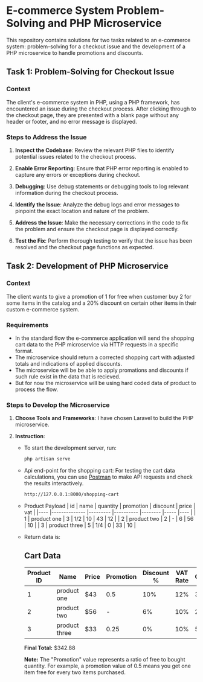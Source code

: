 # E-commerce System Problem-Solving and PHP Microservice

This repository contains solutions for two tasks related to an e-commerce system: problem-solving for a checkout issue and the development of a PHP microservice to handle promotions and discounts.

## Task 1: Problem-Solving for Checkout Issue

### Context

The client's e-commerce system in PHP, using a PHP framework, has encountered an issue during the checkout process. After clicking through to the checkout page, they are presented with a blank page without any header or footer, and no error message is displayed.

### Steps to Address the Issue

1. **Inspect the Codebase**: Review the relevant PHP files to identify potential issues related to the checkout process.

2. **Enable Error Reporting**: Ensure that PHP error reporting is enabled to capture any errors or exceptions during checkout.

3. **Debugging**: Use debug statements or debugging tools to log relevant information during the checkout process.

4. **Identify the Issue**: Analyze the debug logs and error messages to pinpoint the exact location and nature of the problem.

5. **Address the Issue**: Make the necessary corrections in the code to fix the problem and ensure the checkout page is displayed correctly.

6. **Test the Fix**: Perform thorough testing to verify that the issue has been resolved and the checkout page functions as expected.

## Task 2: Development of PHP Microservice

### Context

The client wants to give a promotion of 1 for free when customer buy 2  for some items in the catalog and a 20% discount on certain other items in their custom e-commerce system.

### Requirements

- In the standard flow the e-commerce application will send the shopping cart data to the PHP microservice via HTTP requests in a specific format.
- The microservice should return a corrected shopping cart with adjusted totals and indications of applied discounts.
- The microservice will be be able to apply promations and discounts if such rule exist in the data that is recieved.
- But for now the microservice will be using hard coded data of product to process the flow.

### Steps to Develop the Microservice

1. **Choose Tools and Frameworks**: I have chosen Laravel to build the PHP microservice.

2. **Instruction**: 
    - To start the development server, run:
        ```bash
        php artisan serve
        ```
    - Api end-point for the shopping cart:
        For testing the cart data calculations, you can use [Postman](https://www.postman.com/) to make API requests and check the results interactively.
        ```bash
        http://127.0.0.1:8000/shopping-cart
        ```
    - Product Payload
        | id  | name          | quantity | promotion | discount | price | vat |
        |---- |-------------- |--------- |---------- |-------- |----- |---- |
        | 1   | product one   | 3        | 1/2       | 10       | 43    | 12  |
        | 2   | product two   | 2        | -         | 6        | 56    | 10  |
        | 3   | product three | 5        | 1/4       | 0        | 33    | 10  |
            
    - Return data is: 
        ## Cart Data

        | Product ID | Name          | Price | Promotion | Discount % | VAT Rate | Quantity | Subtotal | Discount Amount | Promotion Amount | VAT Amount |
        |------------|---------------|-------|-----------|------------|----------|----------|----------|-----------------|------------------|------------|
        | 1          | product one   | $43   | 0.5       | 10%        | 12%      | 3        | $73.10   | $12.90          | $43.00           | $8.77      |
        | 2          | product two   | $56   | -         | 6%         | 10%      | 2        | $105.28  | $6.72           | -                | $10.53     |
        | 3          | product three | $33   | 0.25      | 0%         | 10%      | 5        | $132.00  | $0.00           | $33.00           | $13.20     |

        **Final Total:** $342.88

        **Note:** The "Promotion" value represents a ratio of free to bought quantity. For example, a promotion value of 0.5 means you get one item free for every two items purchased.







